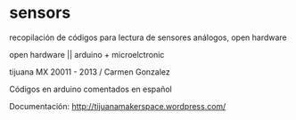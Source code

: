 sensors
=======

recopilación de códigos para lectura de sensores análogos, open hardware

open hardware || arduino + microelctronic

tijuana MX 20011 - 2013 / Carmen Gonzalez

Códigos en arduino comentados en español

Documentación: http://tijuanamakerspace.wordpress.com/
